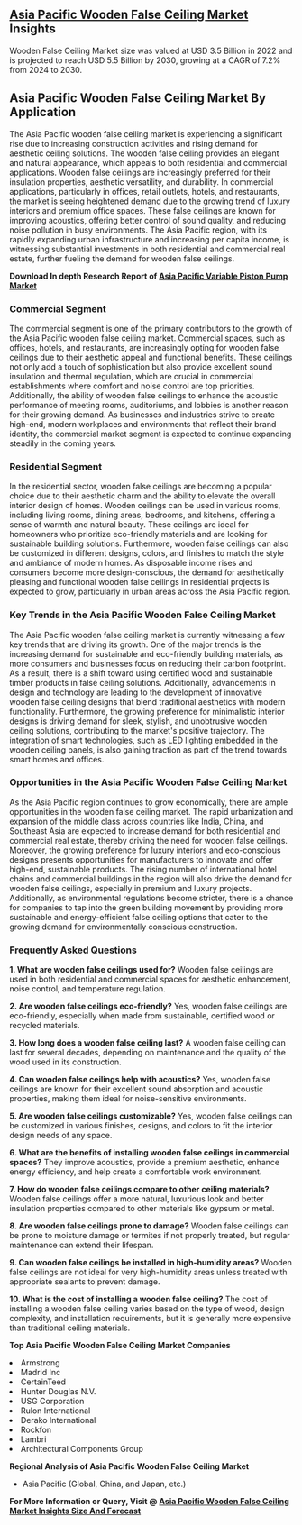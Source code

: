 <h2><a href="https://www.verifiedmarketreports.com/download-sample/?rid=215788&amp;utm_source=Github-Feb&amp;utm_medium=225" target="_blank">Asia Pacific Wooden False Ceiling Market</a> Insights</h2><p>Wooden False Ceiling Market size was valued at USD 3.5 Billion in 2022 and is projected to reach USD 5.5 Billion by 2030, growing at a CAGR of 7.2% from 2024 to 2030.</p><p><h2>Asia Pacific Wooden False Ceiling Market By Application</h2> <p>The Asia Pacific wooden false ceiling market is experiencing a significant rise due to increasing construction activities and rising demand for aesthetic ceiling solutions. The wooden false ceiling provides an elegant and natural appearance, which appeals to both residential and commercial applications. Wooden false ceilings are increasingly preferred for their insulation properties, aesthetic versatility, and durability. In commercial applications, particularly in offices, retail outlets, hotels, and restaurants, the market is seeing heightened demand due to the growing trend of luxury interiors and premium office spaces. These false ceilings are known for improving acoustics, offering better control of sound quality, and reducing noise pollution in busy environments. The Asia Pacific region, with its rapidly expanding urban infrastructure and increasing per capita income, is witnessing substantial investments in both residential and commercial real estate, further fueling the demand for wooden false ceilings. <p><strong>Download In depth Research Report of <a href="https://www.verifiedmarketreports.com/download-sample/?rid=236118&amp;utm_source=Pulse-Dec&amp;utm_medium=225" target="_blank">Asia Pacific Variable Piston Pump Market</a></strong></p></p> <h3>Commercial Segment</h3> <p>The commercial segment is one of the primary contributors to the growth of the Asia Pacific wooden false ceiling market. Commercial spaces, such as offices, hotels, and restaurants, are increasingly opting for wooden false ceilings due to their aesthetic appeal and functional benefits. These ceilings not only add a touch of sophistication but also provide excellent sound insulation and thermal regulation, which are crucial in commercial establishments where comfort and noise control are top priorities. Additionally, the ability of wooden false ceilings to enhance the acoustic performance of meeting rooms, auditoriums, and lobbies is another reason for their growing demand. As businesses and industries strive to create high-end, modern workplaces and environments that reflect their brand identity, the commercial market segment is expected to continue expanding steadily in the coming years. <h3>Residential Segment</h3> <p>In the residential sector, wooden false ceilings are becoming a popular choice due to their aesthetic charm and the ability to elevate the overall interior design of homes. Wooden ceilings can be used in various rooms, including living rooms, dining areas, bedrooms, and kitchens, offering a sense of warmth and natural beauty. These ceilings are ideal for homeowners who prioritize eco-friendly materials and are looking for sustainable building solutions. Furthermore, wooden false ceilings can also be customized in different designs, colors, and finishes to match the style and ambiance of modern homes. As disposable income rises and consumers become more design-conscious, the demand for aesthetically pleasing and functional wooden false ceilings in residential projects is expected to grow, particularly in urban areas across the Asia Pacific region. <h3>Key Trends in the Asia Pacific Wooden False Ceiling Market</h3> <p>The Asia Pacific wooden false ceiling market is currently witnessing a few key trends that are driving its growth. One of the major trends is the increasing demand for sustainable and eco-friendly building materials, as more consumers and businesses focus on reducing their carbon footprint. As a result, there is a shift toward using certified wood and sustainable timber products in false ceiling solutions. Additionally, advancements in design and technology are leading to the development of innovative wooden false ceiling designs that blend traditional aesthetics with modern functionality. Furthermore, the growing preference for minimalistic interior designs is driving demand for sleek, stylish, and unobtrusive wooden ceiling solutions, contributing to the market's positive trajectory. The integration of smart technologies, such as LED lighting embedded in the wooden ceiling panels, is also gaining traction as part of the trend towards smart homes and offices. <h3>Opportunities in the Asia Pacific Wooden False Ceiling Market</h3> <p>As the Asia Pacific region continues to grow economically, there are ample opportunities in the wooden false ceiling market. The rapid urbanization and expansion of the middle class across countries like India, China, and Southeast Asia are expected to increase demand for both residential and commercial real estate, thereby driving the need for wooden false ceilings. Moreover, the growing preference for luxury interiors and eco-conscious designs presents opportunities for manufacturers to innovate and offer high-end, sustainable products. The rising number of international hotel chains and commercial buildings in the region will also drive the demand for wooden false ceilings, especially in premium and luxury projects. Additionally, as environmental regulations become stricter, there is a chance for companies to tap into the green building movement by providing more sustainable and energy-efficient false ceiling options that cater to the growing demand for environmentally conscious construction. <h3>Frequently Asked Questions</h3> <p><strong>1. What are wooden false ceilings used for?</strong> Wooden false ceilings are used in both residential and commercial spaces for aesthetic enhancement, noise control, and temperature regulation.</p> <p><strong>2. Are wooden false ceilings eco-friendly?</strong> Yes, wooden false ceilings are eco-friendly, especially when made from sustainable, certified wood or recycled materials.</p> <p><strong>3. How long does a wooden false ceiling last?</strong> A wooden false ceiling can last for several decades, depending on maintenance and the quality of the wood used in its construction.</p> <p><strong>4. Can wooden false ceilings help with acoustics?</strong> Yes, wooden false ceilings are known for their excellent sound absorption and acoustic properties, making them ideal for noise-sensitive environments.</p> <p><strong>5. Are wooden false ceilings customizable?</strong> Yes, wooden false ceilings can be customized in various finishes, designs, and colors to fit the interior design needs of any space.</p> <p><strong>6. What are the benefits of installing wooden false ceilings in commercial spaces?</strong> They improve acoustics, provide a premium aesthetic, enhance energy efficiency, and help create a comfortable work environment.</p> <p><strong>7. How do wooden false ceilings compare to other ceiling materials?</strong> Wooden false ceilings offer a more natural, luxurious look and better insulation properties compared to other materials like gypsum or metal.</p> <p><strong>8. Are wooden false ceilings prone to damage?</strong> Wooden false ceilings can be prone to moisture damage or termites if not properly treated, but regular maintenance can extend their lifespan.</p> <p><strong>9. Can wooden false ceilings be installed in high-humidity areas?</strong> Wooden false ceilings are not ideal for very high-humidity areas unless treated with appropriate sealants to prevent damage.</p> <p><strong>10. What is the cost of installing a wooden false ceiling?</strong> The cost of installing a wooden false ceiling varies based on the type of wood, design complexity, and installation requirements, but it is generally more expensive than traditional ceiling materials.</p> </p><p><strong>Top Asia Pacific Wooden False Ceiling Market Companies</strong></p><div data-test-id=""><p><li>Armstrong</li><li> Madrid Inc</li><li> CertainTeed</li><li> Hunter Douglas N.V.</li><li> USG Corporation</li><li> Rulon International</li><li> Derako International</li><li> Rockfon</li><li> Lambri</li><li> Architectural Components Group</li></p><div><strong>Regional Analysis of&nbsp;Asia Pacific Wooden False Ceiling Market</strong></div><ul><li dir="ltr"><p dir="ltr">Asia Pacific (Global, China, and Japan, etc.)</p></li></ul><p><strong>For More Information or Query, Visit @&nbsp;</strong><strong><a href="https://www.verifiedmarketreports.com/product/wooden-false-ceiling-market/?utm_source=Github-Feb&amp;utm_medium=225" target="_blank">Asia Pacific Wooden False Ceiling Market Insights Size And Forecast</a></strong></p></div><h2>&nbsp;</h2><div data-test-id="">&nbsp;</div>
